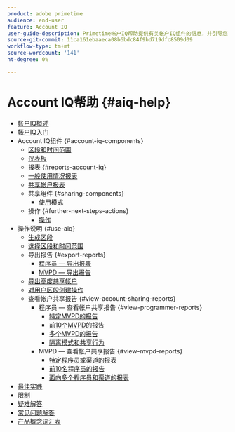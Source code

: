 ```yaml
---
product: adobe primetime
audience: end-user
feature: Account IQ
user-guide-description: Primetime帐户IQ帮助提供有关帐户IQ组件的信息，并引导您了解使用各种组件的用户历程。
source-git-commit: 11ca161ebaaeca08b6bdc84f9bd719dfc8509d09
workflow-type: tm+mt
source-wordcount: '141'
ht-degree: 0%

---
```


# Account IQ帮助 {#aiq-help}

+ [帐户IQ概述](/help/AccountIQ/home.md)
+ [帐户IQ入门](/help/AccountIQ/get-started.md)
+ Account IQ组件 {#account-iq-components}
   + [区段和时间范围](/help/AccountIQ/segments-timeframe.md)
   + [仪表板](/help/AccountIQ/dashboard.md)
   + 报表 {#reports-account-iq}
   + [一般使用情况报表](/help/AccountIQ/general-usage-reports.md)
   + [共享帐户报表](/help/AccountIQ/shared-acc-reports.md)
   + 共享组件 {#sharing-components}
      + [使用模式](/help/AccountIQ/usage-patterns.md)
   + 操作 {#further-next-steps-actions}
      + [操作](/help/AccountIQ/operations.md)
+ 操作说明 {#use-aiq}
   + [生成区段](/help/AccountIQ/build-segment.md)
   + [选择区段和时间范围](/help/AccountIQ/howto-select-segment-timeframe.md)
   + 导出报告 {#export-reports}
      + [程序员 — 导出报表](/help/AccountIQ/export-segment-metrics-progr.md)
      + [MVPD — 导出报告](/help/AccountIQ/export-segment-metrics-mvpd.md)
   + [导出高度共享帐户](/help/AccountIQ/export-acc-information.md)
   + [对用户区段创建操作](/help/AccountIQ/operation-affecting-user-segment.md)
   + 查看帐户共享报告 {#view-account-sharing-reports}
      + 程序员 — 查看帐户共享报告 {#view-programmer-reports}
         + [特定MVPD的报告](/help/AccountIQ/reports-for-specific-mvpds.md)
         + [前10个MVPD的报告](/help/AccountIQ/top-10-mvpd-reports.md)
         + [多个MVPD的报告](viewrep-multiple-mvpd.md)
         + [隔离模式和共享行为](/help/AccountIQ/isolation-mode.md)
      + MVPD — 查看帐户共享报告 {#view-mvpd-reports}
         + [特定程序员或渠道的报表](/help/AccountIQ/reports-for-specific-programmers.md)
         + [前10名程序员的报告](/help/AccountIQ/top-10-programmer-reports.md)
         + [面向多个程序员和渠道的报表](viewrep-multiple-programmer.md)
+ [最佳实践](/help/AccountIQ/best-practices.md)
+ [限制](/help/AccountIQ/limitations.md)
+ [疑难解答](/help/AccountIQ/troubleshoot.md)
+ [常见问题解答](/help/AccountIQ/faq.md)
+ [产品概念词汇表](/help/AccountIQ/product-concepts.md)